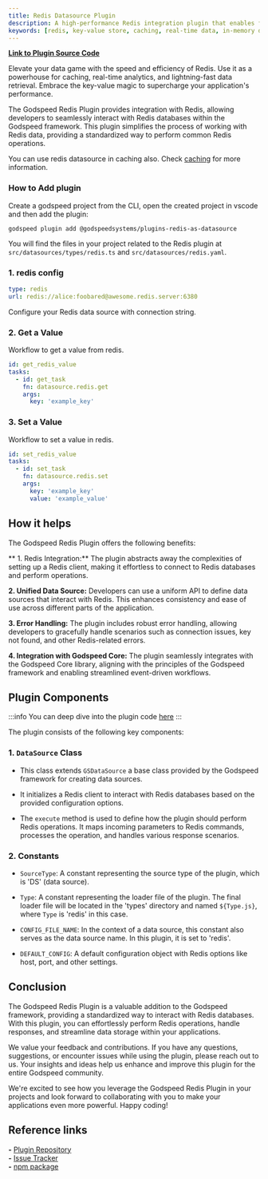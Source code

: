 ```yaml
---
title: Redis Datasource Plugin
description: A high-performance Redis integration plugin that enables fast caching, real-time data operations, and key-value storage in Godspeed applications. Features include seamless Redis operations, error handling, and support for common Redis commands.
keywords: [redis, key-value store, caching, real-time data, in-memory database, godspeed plugin, data storage, performance optimization, redis operations, data retrieval]
---
```


**[Link to Plugin Source Code](https://github.com/godspeedsystems/gs-plugins/tree/main/plugins/redis-as-datasource)** 

Elevate your data game with the speed and efficiency of Redis. Use it as a powerhouse for caching, real-time analytics, and lightning-fast data retrieval. Embrace the key-value magic to supercharge your application's performance.

The Godspeed Redis Plugin provides integration with Redis, allowing developers to seamlessly interact with Redis databases within the Godspeed framework. This plugin simplifies the process of working with Redis data, providing a standardized way to perform common Redis operations.

You can use redis datasource in caching also. Check [caching](../caching.md) for more information.

### How to Add plugin
Create a godspeed project from the CLI, open the created project in vscode and then add the plugin:

```
godspeed plugin add @godspeedsystems/plugins-redis-as-datasource
```

You will find the files in your project related to the Redis plugin at `src/datasources/types/redis.ts` and `src/datasources/redis.yaml`.


### 1. redis config
```yaml title=src/datasources/redis.yaml
type: redis
url: redis://alice:foobared@awesome.redis.server:6380

```
Configure your Redis data source with connection string. 

### 2. Get a Value
Workflow to get a value from redis.
```yaml
id: get_redis_value
tasks:
  - id: get_task
    fn: datasource.redis.get
    args:
      key: 'example_key'
```

### 3. Set a Value
Workflow to set a value in redis.
```yaml
id: set_redis_value
tasks:
  - id: set_task
    fn: datasource.redis.set
    args:
      key: 'example_key'
      value: 'example_value'
```

## How it helps

The Godspeed Redis Plugin offers the following benefits:

** 1. Redis Integration:** The plugin abstracts away the complexities of setting up a Redis client, making it effortless to connect to Redis databases and perform operations.

**2. Unified Data Source:** Developers can use a uniform API to define data sources that interact with Redis. This enhances consistency and ease of use across different parts of the application.

**3. Error Handling:** The plugin includes robust error handling, allowing developers to gracefully handle scenarios such as connection issues, key not found, and other Redis-related errors.

**4. Integration with Godspeed Core:** The plugin seamlessly integrates with the Godspeed Core library, aligning with the principles of the Godspeed framework and enabling streamlined event-driven workflows.

## Plugin Components

:::info
You can deep dive into the plugin code [here](https://github.com/godspeedsystems/gs-plugins/tree/main/plugins/redis-as-datasource)
:::

The plugin consists of the following key components:
### 1. `DataSource` Class
- This class extends `GSDataSource` a base class provided by the Godspeed framework for creating data sources.
- It initializes a Redis client to interact with Redis databases based on the provided configuration options.

- The `execute` method is used to define how the plugin should perform Redis operations. It maps incoming parameters to Redis commands, processes the operation, and handles various response scenarios.

### 2. Constants
- `SourceType`: A constant representing the source type of the plugin, which is 'DS' (data source).

- `Type`: A constant representing the loader file of the plugin. The final loader file will be located in the 'types' directory and named `${Type.js}`, where `Type` is 'redis' in this case.

- `CONFIG_FILE_NAME`: In the context of a data source, this constant also serves as the data source name. In this plugin, it is set to 'redis'.

- `DEFAULT_CONFIG`: A default configuration object with Redis options like host, port, and other settings.


## Conclusion

The Godspeed Redis Plugin is a valuable addition to the Godspeed framework, providing a standardized way to interact with Redis databases. With this plugin, you can effortlessly perform Redis operations, handle responses, and streamline data storage within your applications.

We value your feedback and contributions. If you have any questions, suggestions, or encounter issues while using the plugin, please reach out to us. Your insights and ideas help us enhance and improve this plugin for the entire Godspeed community.

We're excited to see how you leverage the Godspeed Redis Plugin in your projects and look forward to collaborating with you to make your applications even more powerful. Happy coding!

## Reference links
**-** [Plugin Repository](https://github.com/godspeedsystems/gs-plugins/tree/main/plugins/redis-as-datasource)   
**-** [Issue Tracker](https://github.com/godspeedsystems/gs-plugins/issues)      
**-** [npm package](https://www.npmjs.com/package/@godspeedsystems/plugins-redis-as-datasource)